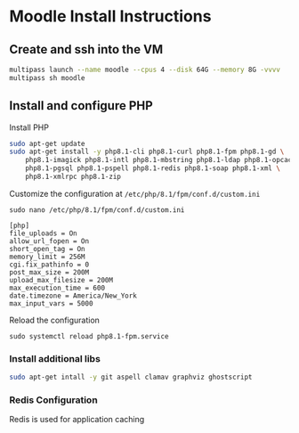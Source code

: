 # Moodle Install Instructions

## Create and ssh into the VM

```bash
multipass launch --name moodle --cpus 4 --disk 64G --memory 8G -vvvv
multipass sh moodle
```

## Install and configure PHP

Install PHP

```bash
sudo apt-get update
sudo apt-get install -y php8.1-cli php8.1-curl php8.1-fpm php8.1-gd \
    php8.1-imagick php8.1-intl php8.1-mbstring php8.1-ldap php8.1-opcache \
    php8.1-pgsql php8.1-pspell php8.1-redis php8.1-soap php8.1-xml \
    php8.1-xmlrpc php8.1-zip
```

Customize the configuration at `/etc/php/8.1/fpm/conf.d/custom.ini`

```
sudo nano /etc/php/8.1/fpm/conf.d/custom.ini
```

```
[php]
file_uploads = On
allow_url_fopen = On
short_open_tag = On
memory_limit = 256M
cgi.fix_pathinfo = 0
post_max_size = 200M
upload_max_filesize = 200M
max_execution_time = 600
date.timezone = America/New_York
max_input_vars = 5000
```

Reload the configuration

```
sudo systemctl reload php8.1-fpm.service
```

### Install additional libs

```bash
sudo apt-get intall -y git aspell clamav graphviz ghostscript
```

### Redis Configuration

Redis is used for application caching

```bash


```
